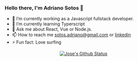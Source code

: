### Hello there, I'm Adriano Sotos 👋

- 🔭 I’m currently working as a Javascript fullstack developer.
- 🌱 I’m currently learning Typerscript
- 💬 Ask me about React, Vue or Node.js.
- 📫 How to reach me sotos.adriano@gmail.com or [linkedin](https://www.linkedin.com/in/adriano-sotos/)
- ⚡ Fun fact: Love surfing

<div align="center">

[![Jose's Github Status](https://github-readme-stats.vercel.app/api?username=adrianosotos&count_private=true&show_icons=true&theme=dracula)](https://github.com/anuraghazra/github-readme-stats)

</div>
